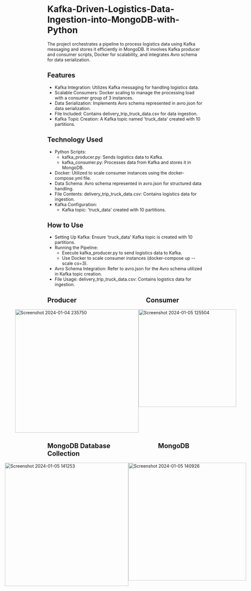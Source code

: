 # Kafka-Driven-Logistics-Data-Ingestion-into-MongoDB-with-Python
The project orchestrates a pipeline to process logistics data using Kafka messaging and stores it efficiently in MongoDB. It involves Kafka producer and consumer scripts, Docker for scalability, and integrates Avro schema for data serialization.


## Features
* Kafka Integration: Utilizes Kafka messaging for handling logistics data.
* Scalable Consumers: Docker scaling to manage the processing load with a consumer group of 3 instances.
* Data Serialization: Implements Avro schema represented in avro.json for data serialization.
* File Included: Contains delivery_trip_truck_data.csv for data ingestion.
* Kafka Topic Creation: A Kafka topic named 'truck_data' created with 10 partitions.


## Technology Used
* Python Scripts:
    * kafka_producer.py: Sends logistics data to Kafka.
    * kafka_consumer.py: Processes data from Kafka and stores it in MongoDB.
* Docker: Utilized to scale consumer instances using the docker-compose.yml file.
* Data Schema: Avro schema represented in avro.json for structured data handling.
* File Contents: delivery_trip_truck_data.csv: Contains logistics data for ingestion.
* Kafka Configuration:
    * Kafka topic: 'truck_data' created with 10 partitions.
 

## How to Use
* Setting Up Kafka: Ensure 'truck_data' Kafka topic is created with 10 partitions.
* Running the Pipeline:
    * Execute kafka_producer.py to send logistics data to Kafka.
    * Use Docker to scale consumer instances (docker-compose up --scale co=3).
* Avro Schema Integration: Refer to avro.json for the Avro schema utilized in Kafka topic creation.
* File Usage: delivery_trip_truck_data.csv: Contains logistics data for ingestion.

## Producer &nbsp;&nbsp;&nbsp;&nbsp;&nbsp;&nbsp;&nbsp;&nbsp;&nbsp;&nbsp;&nbsp;&nbsp;&nbsp;&nbsp;&nbsp;&nbsp;&nbsp;&nbsp;&nbsp;&nbsp;&nbsp;&nbsp;&nbsp;&nbsp;&nbsp;&nbsp;&nbsp;&nbsp;&nbsp;&nbsp;&nbsp;&nbsp;&nbsp;&nbsp;&nbsp;&nbsp;&nbsp;&nbsp;&nbsp;&nbsp;&nbsp;&nbsp;&nbsp; Consumer
<div style="display:flex; justify-content: center;">
  <img width="398" alt="Screenshot 2024-01-04 235750" src="https://github.com/KRISHNASAIRAJ/Kafka-Driven-Logistics-Data-Ingestion-into-MongoDB-with-Python/assets/90061814/a60f8e69-944d-43a1-957c-faf41dfdd03e">
<img width="315" alt="Screenshot 2024-01-05 125504" src="https://github.com/KRISHNASAIRAJ/Kafka-Driven-Logistics-Data-Ingestion-into-MongoDB-with-Python/assets/90061814/843090d3-da47-45fa-ad48-1035b9d02b03">

</div>

## MongoDB Database &nbsp;&nbsp;&nbsp;&nbsp;&nbsp;&nbsp;&nbsp;&nbsp;&nbsp;&nbsp;&nbsp;&nbsp;&nbsp;&nbsp;&nbsp;&nbsp;&nbsp;&nbsp;&nbsp;&nbsp;&nbsp;&nbsp;&nbsp;&nbsp;&nbsp;&nbsp;&nbsp;&nbsp;&nbsp; MongoDB Collection
<div style="display:flex; justify-content: center;">
  <img width="398" alt="Screenshot 2024-01-05 141253" src="https://github.com/KRISHNASAIRAJ/Kafka-Driven-Logistics-Data-Ingestion-into-MongoDB-with-Python/assets/90061814/abab486e-3ee1-44d3-98ff-a047ceab7f01">
<img width="380" alt="Screenshot 2024-01-05 140926" src="https://github.com/KRISHNASAIRAJ/Kafka-Driven-Logistics-Data-Ingestion-into-MongoDB-with-Python/assets/90061814/f8477175-2606-4c9c-b6ba-6cb390a6655f">


</div>
